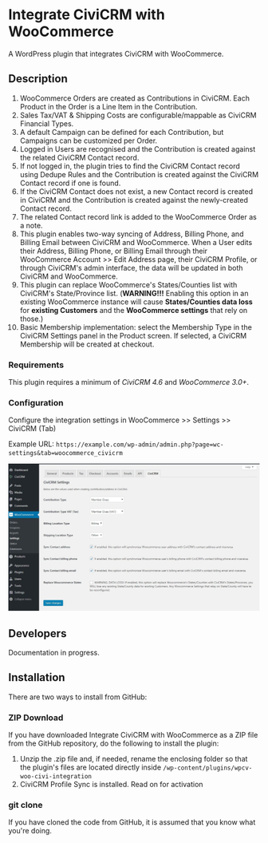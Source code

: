 # Integrate CiviCRM with WooCommerce

A WordPress plugin that integrates CiviCRM with WooCommerce.



## Description

1. WooCommerce Orders are created as Contributions in CiviCRM. Each Product in the Order is a Line Item in the Contribution.
2. Sales Tax/VAT & Shipping Costs are configurable/mappable as CiviCRM Financial Types.
3. A default Campaign can be defined for each Contribution, but Campaigns can be customized per Order.
4. Logged in Users are recognised and the Contribution is created against the related CiviCRM Contact record.
5. If not logged in, the plugin tries to find the CiviCRM Contact record using Dedupe Rules and the Contribution is created against the CiviCRM Contact record if one is found.
6. If the CiviCRM Contact does not exist, a new Contact record is created in CiviCRM and the Contribution is created against the newly-created Contact record.
7. The related Contact record link is added to the WooCommerce Order as a note.
8. This plugin enables two-way syncing of Address, Billing Phone, and Billing Email between CiviCRM and WooCommerce. When a User edits their Address, Billing Phone, or Billing Email through their WooCommerce Account >> Edit Address page, their CiviCRM Profile, or through CiviCRM's admin interface, the data will be updated in both CiviCRM and WooCommerce.
9. This plugin can replace WooCommerce's States/Counties list with CiviCRM's State/Province list. (**WARNING!!!** Enabling this option in an existing WooCommerce instance will cause **States/Counties data loss** for **existing Customers** and the **WooCommerce settings** that rely on those.)
10. Basic Membership implementation: select the Membership Type in the CiviCRM Settings panel in the Product screen. If selected, a CiviCRM Membership will be created at checkout.

### Requirements

This plugin requires a minimum of *CiviCRM 4.6* and *WooCommerce 3.0+*.

### Configuration

Configure the integration settings in WooCommerce >> Settings >> CiviCRM (Tab)

Example URL: `https://example.com/wp-admin/admin.php?page=wc-settings&tab=woocommerce_civicrm`

![Settings to integrate CiviCRM with WooCommerce](./screenshots/settings.jpg)



## Developers

Documentation in progress.



## Installation

There are two ways to install from GitHub:

### ZIP Download

If you have downloaded Integrate CiviCRM with WooCommerce as a ZIP file from the GitHub repository, do the following to install the plugin:

1. Unzip the .zip file and, if needed, rename the enclosing folder so that the plugin's files are located directly inside `/wp-content/plugins/wpcv-woo-civi-integration`
2. CiviCRM Profile Sync is installed. Read on for activation

### git clone

If you have cloned the code from GitHub, it is assumed that you know what you're doing.

